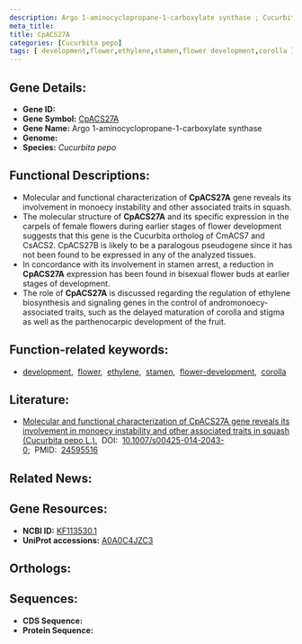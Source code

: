 ```yaml
---
description: Argo 1-aminocyclopropane-1-carboxylate synthase ; Cucurbita pepo
meta_title:
title: CpACS27A
categories: [Cucurbita pepo]
tags: [ development,flower,ethylene,stamen,flower development,corolla ]
---
```


## Gene Details:
- **Gene ID:** []()
- **Gene Symbol:** <u>CpACS27A</u>
- **Gene Name:** Argo 1-aminocyclopropane-1-carboxylate synthase
- **Genome:** []()
- **Species:** *Cucurbita pepo*

## Functional Descriptions:
   - Molecular and functional characterization of **CpACS27A** gene reveals its involvement in monoecy instability and other associated traits in squash.
   - The molecular structure of **CpACS27A** and its specific expression in the carpels of female flowers during earlier stages of flower development suggests that this gene is the Cucurbita ortholog of CmACS7 and CsACS2. CpACS27B is likely to be a paralogous pseudogene since it has not been found to be expressed in any of the analyzed tissues.
   - In concordance with its involvement in stamen arrest, a reduction in **CpACS27A** expression has been found in bisexual flower buds at earlier stages of development. 
   - The role of **CpACS27A** is discussed regarding the regulation of ethylene biosynthesis and signaling genes in the control of andromonoecy-associated traits, such as the delayed maturation of corolla and stigma as well as the parthenocarpic development of the fruit.

## Function-related keywords:
   - [development](/tags/development/),&nbsp;&nbsp;[flower](/tags/flower/),&nbsp;&nbsp;[ethylene](/tags/ethylene/),&nbsp;&nbsp;[stamen](/tags/stamen/),&nbsp;&nbsp;[flower-development](/tags/flower-development/),&nbsp;&nbsp;[corolla](/tags/corolla/)

## Literature:
   - [Molecular and functional characterization of CpACS27A gene reveals its involvement in monoecy instability and other associated traits in squash (Cucurbita pepo L.).](https://doi.org/10.1007/s00425-014-2043-0)&nbsp;&nbsp;DOI:&nbsp;&nbsp;[10.1007/s00425-014-2043-0](https://doi.org/10.1007/s00425-014-2043-0);&nbsp;&nbsp;PMID:&nbsp;&nbsp;[24595516](https://pubmed.ncbi.nlm.nih.gov/24595516/)

## Related News:

## Gene Resources:
- **NCBI ID:**  [KF113530.1](https://www.ncbi.nlm.nih.gov/gene/?term=KF113530.1)
- **UniProt accessions:**  [A0A0C4JZC3](https://www.uniprot.org/uniprotkb/A0A0C4JZC3/entry)

## Orthologs:

## Sequences:
- **CDS Sequence:**
- **Protein Sequence:**
